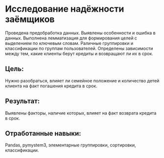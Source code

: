 # Исследование надёжности заёмщиков
Проведена предобработка данных.
Выявлены особенности и ошибка в данных.
Выполнена лемматизация для формирования целей с выделением по ключевым словам. 
Раличные группировки и классификации по группам пользователей.
Определены зависимости между тем, какие клиенты берут кредиты и возвращают ли их в срок.
## Цель:  
Нужно разобраться, влияет ли семейное положение и количество детей клиента на факт погашения кредита в срок.  
## Результат:
Выявлены факторы, наличие которых, влияет на факт возврата кредита в срок. 
## Отработанные навыки:
Pandas, pymystem3, элементарные группировки, сортировки, классификации.
